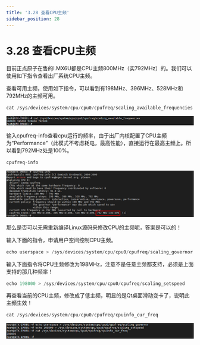 ```yaml
---
title: '3.28 查看CPU主频'
sidebar_position: 28
---
```


# 3.28 查看CPU主频

目前正点原子在售的I.MX6U都是CPU主频800MHz（实792MHz）的。我们可以使用如下指令查看出厂系统CPU主频。

查看可用主频，使用如下指令，可以看到有198MHz、396MHz、528MHz和792MHz的主频可用。
```c#
cat /sys/devices/system/cpu/cpu0/cpufreq/scaling_available_frequencies
```

![3.28.1](./img/3.28.1.png)

输入cpufreq-info查看cpu运行的频率，由于出厂内核配置了CPU主频为“Performance”（此模式不考虑耗电，最高性能），直接运行在最高主频上。所以看到792MHz处是100%。
```c#
cpufreq-info
```

![3.28.2](./img/3.28.2.png)

那么是否可以无需重新编译Linux源码来修改CPU的主频呢，答案是可以的！

输入下面的指令，申请用户空间控制CPU主频。
```c#
echo userspace > /sys/devices/system/cpu/cpu0/cpufreq/scaling_governor
```
输入下面指令将CPU主频修改为198MHz，注意不是任意主频都支持，必须是上面支持的那几种频率！
```c#
echo 198000 > /sys/devices/system/cpu/cpu0/cpufreq/scaling_setspeed
```
再查看当前的CPU主频，修改成了低主频，明显的是Qt桌面滑动变卡了，说明此主频生效！
```c#
cat /sys/devices/system/cpu/cpu0/cpufreq/cpuinfo_cur_freq
```

![3.28.3](./img/3.28.3.png)

